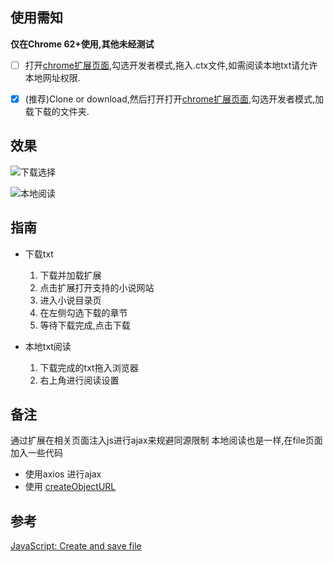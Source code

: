 ## **使用需知**
**仅在Chrome 62+使用,其他未经测试**

- [ ]  打开[chrome扩展页面](chrome://extensions/),勾选开发者模式,拖入.ctx文件,如需阅读本地txt请允许本地网址权限.

- [x]  (推荐)Clone or download,然后打开打开[chrome扩展页面](chrome://extensions/),勾选开发者模式,加载下载的文件夹.

## 效果

![下载选择](http://zhangyuhan2016.gitee.io/images/book_01.png)

![本地阅读](http://zhangyuhan2016.gitee.io/images/book.gif)

## 指南
* 下载txt

    1. 下载并加载扩展
    2. 点击扩展打开支持的小说网站
    3. 进入小说目录页
    4. 在左侧勾选下载的章节
    5. 等待下载完成,点击下载

* 本地txt阅读

    1. 下载完成的txt拖入浏览器
    2. 右上角进行阅读设置


## 备注
通过扩展在相关页面注入js进行ajax来规避同源限制
本地阅读也是一样,在file页面加入一些代码

* 使用axios 进行ajax 
* 使用 [createObjectURL](https://developer.mozilla.org/zh-CN/docs/Web/API/URL/createObjectURL)

## 参考
[JavaScript: Create and save file](https://stackoverflow.com/questions/13405129/javascript-create-and-save-file)